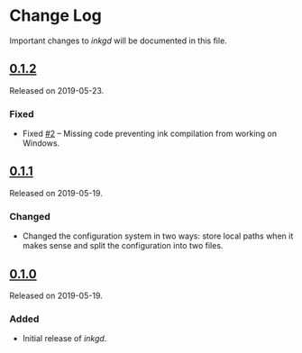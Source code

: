 # Change Log
Important changes to _inkgd_ will be documented in this file.

## [0.1.2](https://github.com/ephread/inkgd/releases/tag/0.1.2)
Released on 2019-05-23.

### Fixed
- Fixed [#2] – Missing code preventing ink compilation from working on Windows.

[#2]: https://github.com/ephread/inkgd/issues/2

## [0.1.1](https://github.com/ephread/inkgd/releases/tag/0.1.1)
Released on 2019-05-19.

### Changed
- Changed the configuration system in two ways: store local paths when it makes sense and split the configuration into two files.

## [0.1.0](https://github.com/ephread/inkgd/releases/tag/0.1.0)
Released on 2019-05-19.

### Added
- Initial release of _inkgd_.
